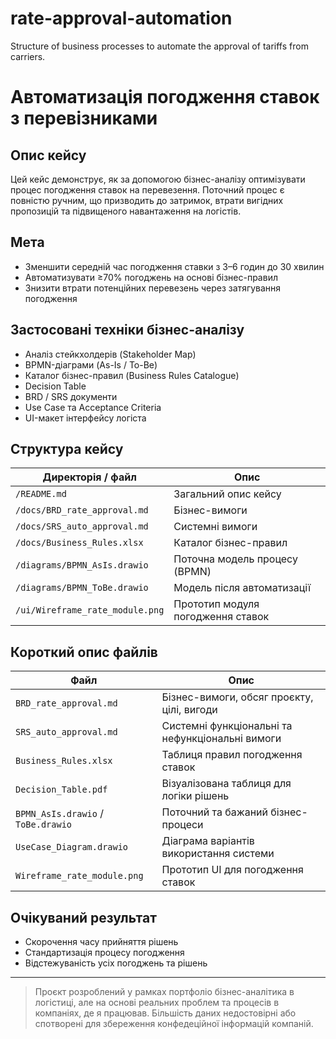# rate-approval-automation
Structure of business processes to automate the approval of tariffs from carriers.

# Автоматизація погодження ставок з перевізниками

## Опис кейсу

Цей кейс демонструє, як за допомогою бізнес-аналізу оптимізувати процес погодження ставок на перевезення. Поточний процес є повністю ручним, що призводить до затримок, втрати вигідних пропозицій та підвищеного навантаження на логістів.

## Мета

- Зменшити середній час погодження ставки з 3–6 годин до 30 хвилин
- Автоматизувати ≥70% погоджень на основі бізнес-правил
- Знизити втрати потенційних перевезень через затягування погодження

## Застосовані техніки бізнес-аналізу

- Аналіз стейкхолдерів (Stakeholder Map)
- BPMN-діаграми (As-Is / To-Be)
- Каталог бізнес-правил (Business Rules Catalogue)
- Decision Table
- BRD / SRS документи
- Use Case та Acceptance Criteria
- UI-макет інтерфейсу логіста

## Структура кейсу

| Директорія / файл                 | Опис                             |
|----------------------------------|----------------------------------|
| `/README.md`                     | Загальний опис кейсу             |
| `/docs/BRD_rate_approval.md`     | Бізнес-вимоги                    |
| `/docs/SRS_auto_approval.md`     | Системні вимоги                  |
| `/docs/Business_Rules.xlsx`      | Каталог бізнес-правил            |
| `/diagrams/BPMN_AsIs.drawio`     | Поточна модель процесу (BPMN)    |
| `/diagrams/BPMN_ToBe.drawio`     | Модель після автоматизації       |
| `/ui/Wireframe_rate_module.png`  | Прототип модуля погодження ставок|


## Короткий опис файлів

| Файл                                | Опис                                                                 |
|-------------------------------------|----------------------------------------------------------------------|
| `BRD_rate_approval.md`              | Бізнес-вимоги, обсяг проєкту, цілі, вигоди                          |
| `SRS_auto_approval.md`              | Системні функціональні та нефункціональні вимоги                    |
| `Business_Rules.xlsx`               | Таблиця правил погодження ставок                                    |
| `Decision_Table.pdf`                | Візуалізована таблиця для логіки рішень                             |
| `BPMN_AsIs.drawio` / `ToBe.drawio`  | Поточний та бажаний бізнес-процеси                                  |
| `UseCase_Diagram.drawio`            | Діаграма варіантів використання системи                             |
| `Wireframe_rate_module.png`         | Прототип UI для погодження ставок                                   |

## Очікуваний результат

- Скорочення часу прийняття рішень
- Стандартизація процесу погодження
- Відстежуваність усіх погоджень та рішень

---

> Проєкт розроблений у рамках портфоліо бізнес-аналітика в логістиці, але на основі реальних проблем та процесів в компаніях, де я працював. Більшість даних недостовірні або спотворені для збереження конфедеційної інформацій компаній.
